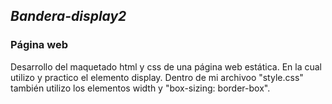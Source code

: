 ## ***Bandera-display2***
### **Página web**
Desarrollo del maquetado html y css de una página web estática. En la cual utilizo y practico el elemento display. Dentro de mi archivoo "style.css" también utilizo los elementos width y "box-sizing: border-box".
